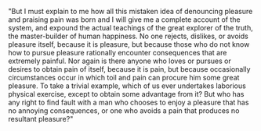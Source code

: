 "But I must explain to me how all this mistaken idea of denouncing pleasure and praising pain
was born and I will give me a complete account of the system, and expound the actual teachings
of the great explorer of the truth, the master-builder of human happiness. No one rejects, dislikes, or
avoids pleasure itself, because it is pleasure, but because those who do not know how to pursue pleasure
rationally encounter consequences that are extremely painful. Nor again is there anyone who loves or pursues
or desires to obtain pain of itself, because it is pain, but because occasionally circumstances occur in which
toil and pain can procure him some great pleasure. To take a trivial example, which of us ever undertakes laborious
 physical exercise, except to obtain some advantage from it? But who has any right to find fault with a man who
chooses to enjoy a pleasure that has no annoying consequences, or one who avoids a pain that produces no
resultant pleasure?"    